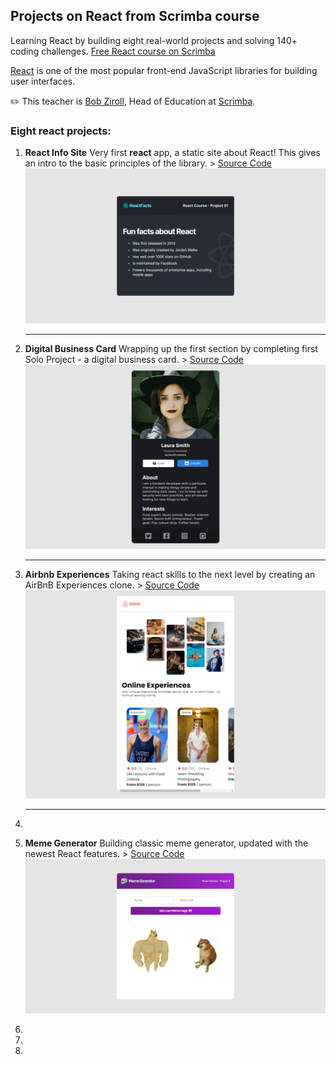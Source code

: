 ## Projects on React from Scrimba course

Learning React by building eight real-world projects and solving 140+ coding challenges.
[Free React course on Scrimba](https://scrimba.com/learn/learnreact)

[React](https://reactjs.org/) is one of the most popular front-end JavaScript libraries for building user interfaces.

✏️ This teacher is [Bob Ziroll](https://twitter.com/bobziroll), Head of Education at [Scrimba](https://scrimba.com/).

### Eight react projects:

1. **React Info Site**
   Very first **react** app, a static site about React! This gives an intro to the basic principles of the library.
   \> [Source Code](./react-info-site)
   ![image info](./preview-img/react-info-site.png)

   ***

2. **Digital Business Card**
   Wrapping up the first section by completing first Solo Project - a digital business card.
   \> [Source Code](./digital-business-card)
   ![image info](./preview-img/digital-business-card.png)

   ***

3. **Airbnb Experiences**
   Taking react skills to the next level by creating an AirBnB Experiences clone.
   \> [Source Code](./airbnb-experiences)
   ![image info](./preview-img/airbnb-experiences.png)

   ***

4.

5. **Meme Generator**
   Building classic meme generator, updated with the newest React features.
   \> [Source Code](./meme-generator)
   ![image info](./preview-img/meme-generator.png)
6.
7.
8.
